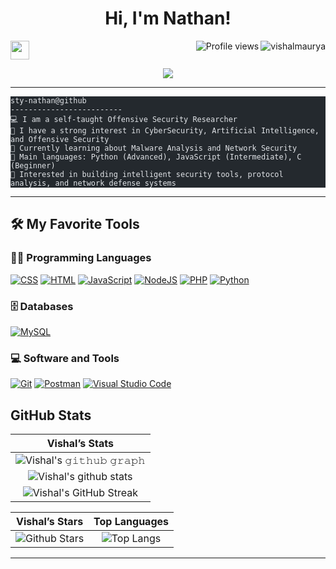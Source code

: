 <h1 align="center">Hi, I'm Nathan!</h1>
<img src="https://media.giphy.com/media/hvRJCLFzcasrR4ia7z/giphy.gif" width="30"></h1>
<img src="https://komarev.com/ghpvc/?username=sty-nathan&label=Profile%20Views&color=0e75b6&style=flat" align='right' alt="vishalmaurya" />
 <img src="https://gpvc.arturio.dev/sty-nathan" alt="Profile views" align="right"> <a href="https://github.com/sty-nathan/sty-nathan/"> </a> 
<br>
<!-- Typing SVG by DenverCoder1 - https://github.com/DenverCoder1/readme-typing-svg -->
<p align="center">
  <a href="https://github.com/DenverCoder1/readme-typing-svg"><img src="https://readme-typing-svg.herokuapp.com?lines=Ethical+Hacker;Python+Developer;C+Developer&amp;center=true&amp;width=380&amp;height=45"></a>
</p>
<p>
</p>
<hr>
<pre class="astro-code github-dark" style="background-color:#24292e;color:#e1e4e8; overflow-x: auto;" tabindex="0"><code><span class="line"><span>sty-nathan@github</span></span>
<span class="line"><span>-------------------------</span></span>
<span class="line"><span>💻 I am a self-taught Offensive Security Researcher</span></span>
<span class="line"><span>📝 I have a strong interest in CyberSecurity, Artificial Intelligence, and Offensive Security</span></span>
<span class="line"><span>🌱 Currently learning about Malware Analysis and Network Security</span></span>
<span class="line"><span>🌟 Main languages: Python (Advanced), JavaScript (Intermediate), C (Beginner)</span></span>
<span class="line"><span>🚩 Interested in building intelligent security tools, protocol analysis, and network defense systems</span></span>
</code></pre>
<hr>
<h2 id="️-my-favorite-tools">🛠️ My Favorite Tools</h2>
<h3 id="-programming-languages">👨‍💻 Programming Languages</h3>
<p>
    <a href="https://github.com/search?q=user%3ADenverCoder1+is%3Arepo+language%3Acss"><img alt="CSS" src="https://img.shields.io/badge/CSS%20-%231572B6.svg?logo=css3&amp;logoColor=white"></a>
    <a href="https://github.com/search?q=user%3ADenverCoder1+is%3Arepo+language%3Ahtml"><img alt="HTML" src="https://img.shields.io/badge/HTML%20-%23E34F26.svg?logo=html5&amp;logoColor=white"></a>
    <a href="https://github.com/search?q=user%3ADenverCoder1+is%3Arepo+language%3Ajavascript"><img alt="JavaScript" src="https://img.shields.io/badge/JavaScript%20-%23F7DF1E.svg?logo=javascript&amp;logoColor=black"></a>
    <a href="https://github.com/search?q=user%3ADenverCoder1+is%3Arepo+language%3Ajavascript"><img alt="NodeJS" src="https://img.shields.io/badge/Node.js%20-%2343853D.svg?logo=node.js&amp;logoColor=white"></a>
    <a href="https://github.com/search?q=user%3ADenverCoder1+is%3Arepo+language%3Aphp"><img alt="PHP" src="https://img.shields.io/badge/PHP-%23777BB4.svg?logo=php&amp;logoColor=white"></a>
    <a href="https://github.com/search?q=user%3ADenverCoder1+is%3Arepo+language%3Apython"><img alt="Python" src="https://img.shields.io/badge/Python%20-%2314354C.svg?logo=python&amp;logoColor=white"></a>
</p>
<h3 id="️-databases">🗄️ Databases</h3>
<p>
    <a href="#"><img alt="MySQL" src="https://img.shields.io/badge/MySQL-00000F?style=for-the-badge&amp;logo=mysql&amp;logoColor=white"></a>
</p>
<h3 id="-software-and-tools">💻 Software and Tools</h3>
<p>
    <a href="#"><img alt="Git" src="https://img.shields.io/badge/Git%20-%23F05033.svg?logo=git&amp;logoColor=white"></a>
    <a href="#"><img alt="Postman" src="https://img.shields.io/badge/Postman-FF6C37?logo=postman&amp;logoColor=white"></a>
    <a href="#"><img alt="Visual Studio Code" src="https://img.shields.io/badge/Visual%20Studio%20Code-0078d7.svg?logo=visual-studio-code&amp;logoColor=white"></a>
</p>
<h2 id="github-stats">GitHub Stats</h2>

















<table><thead><tr><th align="center">Vishal’s Stats</th></tr></thead><tbody><tr><td align="center"><img src="https://activity-graph.herokuapp.com/graph?username=sty-nathan&amp;theme=react-dark&amp;hide_border=true&amp;area=true" alt="Vishal's 𝚐𝚒𝚝𝚑𝚞𝚋 𝚐𝚛𝚊𝚙𝚑"></td></tr><tr><td align="center"><img src="https://github-readme-stats.vercel.app/api?username=sty-nathan&amp;show_icons=true&amp;theme=algolia" alt="Vishal's github stats"></td></tr><tr><td align="center"><img src="https://github-readme-streak-stats.herokuapp.com/?user=sty-nathan&amp;theme=algolia" alt="Vishal's GitHub Streak"></td></tr></tbody></table>













<table><thead><tr><th align="center">Vishal’s Stars</th><th align="center">Top Languages</th></tr></thead><tbody><tr><td align="center"><img src="https://github-readme-stats.vercel.app/api?username=sty-nathan&amp;show_icons=true&amp;locale=en&amp;count_private=true&amp;hide_rank=true&amp;custom_title=My%20GitHub%20Stats&amp;disable_animations=true&amp;theme=algolia" alt="Github Stars"></td><td align="center"><img src="https://github-readme-stats.vercel.app/api/top-langs/?username=sty-nathan&amp;langs_count=8&amp;theme=algolia&amp;layout=compact" alt="Top Langs"></td></tr></tbody></table>

<hr>
